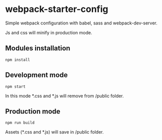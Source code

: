 # webpack-starter-config

Simple webpack configuration with babel, sass and webpack-dev-server.

Js and css will minify in production mode.

## Modules installation

```
npm install
```

## Development mode

```
npm start
```

In this mode *.css and *.js will  remove from /public folder.

## Production mode

```
npm run build
```

Assets (*.css and *.js) will save in /public folder.
